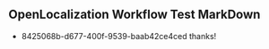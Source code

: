 ## OpenLocalization Workflow Test MarkDown
* 8425068b-d677-400f-9539-baab42ce4ced thanks!

<!--HONumber=Aug16_HO5-->


